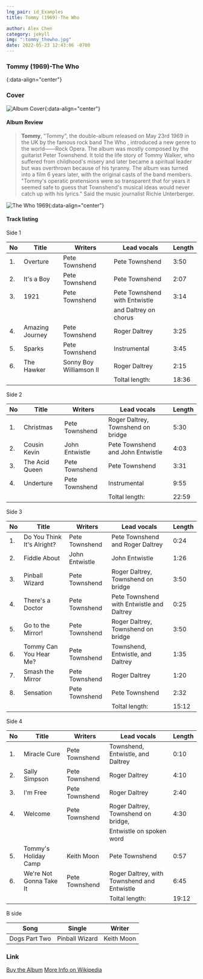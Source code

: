 ```yaml
---
lng_pair: id_Examples
title: Tommy (1969)-The Who

author: Alex Chen
category: jekyll
img: ":tommy_thewho.jpg"
date: 2022-05-23 12:43:06 -0700
---
```


### Tommy (1969)-The Who
{:data-align="center"}

### Cover
![Album Cover](:tommy_thewho.jpg){:data-align="center"}

#### Album Review

> **Tommy**, "Tommy", the double-album released on May 23rd 1969 in the UK by the famous rock band The Who , introduced a new genre to the world——Rock Opera.
>The album was mostly composed by the guitarist Peter Townshend. It told the life story of Tommy Walker, who suffered from childhood's misery and later became a spiritual leader but was overthrown because of his tyranny. The album was turned into a film 6 years later, with the original casts of the band members.
>"Tommy's operatic pretensions were so transparent that for years it seemed safe to guess that Townshend's musical ideas would never catch up with his lyrics." Said the music journalist Richie Unterberger.

![The Who 1969](:who69.jpg){:data-align="center"}

#### Track listing

Side 1

| No  | Title           | Writers                 | Lead vocals                        | Length | 
| --- | --------------- | ----------------------- | ---------------------------------- | ------ |
| 1.  | Overture        | Pete Townshend          | Pete Townshend                     | 3:50   |
| 2.  | It's a Boy      | Pete Townshend          | Pete Townshend                     | 2:07   |
| 3.  | 1921            | Pete Townshend          | Pete Townshend with Entwistle      | 3:14   |
|     |                 |                         | and Daltrey on chorus              |        |
| 4.  | Amazing Journey | Pete Townshend          | Roger Daltrey                      | 3:25   |
| 5.  | Sparks          | Pete Townshend          | Instrumental                       | 3:45   |
| 6.  | The Hawker      | Sonny Boy Williamson II | Roger Daltrey                      | 2:15   |
|     |                 |                         |                    Toltal length:  | 18:36  |

Side 2

| No  | Title          | Writers                | Lead vocals                             | Length | 
| --- | -------------- | ---------------------- | --------------------------------------- | ------ |
| 1.  | Christmas      | Pete Townshend         | Roger Daltrey, Townshend on bridge      | 5:30   |
| 2.  | Cousin Kevin   | John Entwistle         | Pete Townshend and John Entwistle       | 4:03   |
| 3.  | The Acid Queen | Pete Townshend         | Pete Townshend                          | 3:31   |
| 4.  | Underture      | Pete Townshend         | Instrumental                            | 9:55   |
|     |                |                        |                          Toltal length: | 22:59  |

Side 3

| No  | Title                      | Writers        | Lead vocals                               | Length | 
| --- | -------------------------- | -------------- | ----------------------------------------- | ------ |
| 1.  | Do You Think It's Alright? | Pete Townshend | Pete Townshend and Roger Daltrey          | 0:24   |
| 2.  | Fiddle About               | John Entwistle | John Entwistle                            | 1:26   |
| 3.  | Pinball Wizard             | Pete Townshend | Roger Daltrey, Townshend on bridge        | 3:50   |
| 4.  | There's a Doctor           | Pete Townshend | Pete Townshend with Entwistle and Daltrey | 0:25   |
| 5.  | Go to the Mirror!          | Pete Townshend | Roger Daltrey, Townshend on bridge        | 3:50   |
| 6.  | Tommy Can You Hear Me?     | Pete Townshend | Townshend, Entwistle, and Daltrey         | 1:35   |
| 7.  | Smash the Mirror           | Pete Townshend | Roger Daltrey                             | 1:20   |
| 8.  | Sensation                  | Pete Townshend | Pete Townshend                            | 2:32   |
|     |                            |                |                           Toltal length:  | 15:12  |


Side 4

| No  | Title                   | Writers        | Lead vocals                                 | Length | 
| --- | ----------------------- | -------------- | ------------------------------------------- | ------ |
| 1.  | Miracle Cure            | Pete Townshend | Townshend, Entwistle, and Daltrey           | 0:10   |
| 2.  | Sally Simpson           | Pete Townshend | Roger Daltrey                               | 4:10   |
| 3.  | I'm Free                | Pete Townshend | Roger Daltrey                               | 2:40   |
| 4.  | Welcome                 | Pete Townshend | Roger Daltrey, Townshend on bridge,         | 4:30   |
|     |                         |                | Entwistle on spoken word                    |        |
| 5.  | Tommy's Holiday Camp    | Keith Moon     | Pete Townshend                              | 0:57   |
| 6.  | We're Not Gonna Take It | Pete Townshend | Roger Daltrey, with Townshend and Entwistle | 6:45   |
|     |                         |                |                             Toltal length:  | 19:12  |

B side

| Song          | Single         | Writer     |
| ------------- | -------------- | ---------- |
| Dogs Part Two | Pinball Wizard | Keith Moon |

### Link
[Buy the Album](https://www.thewho.com/music/tommy/)
[More Info on Wikipedia](https://en.wikipedia.org/wiki/Tommy_(The_Who_album))

